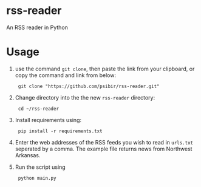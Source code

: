 # rss-reader
An RSS reader in Python
# Usage
1. use the command `git clone`, then paste the link from your clipboard, or copy the command and link from below:


        git clone "https://github.com/psibir/rss-reader.git"
        
        
2. Change directory into the the new `rss-reader` directory:


        cd ~/rss-reader

3. Install requirements using:


        pip install -r requirements.txt


4. Enter the web addresses of the RSS feeds you wish to read in `urls.txt` seperated by a comma. The example file returns news from Northwest Arkansas.

5. Run the script using 


        python main.py


